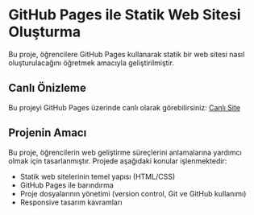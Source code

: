 # GitHub Pages ile Statik Web Sitesi Oluşturma

Bu proje, öğrencilere GitHub Pages kullanarak statik bir web sitesi nasıl oluşturulacağını öğretmek amacıyla geliştirilmiştir. 

## Canlı Önizleme
Bu projeyi GitHub Pages üzerinde canlı olarak görebilirsiniz: [Canlı Site](https://beyzanalbantoglu.github.io)

## Projenin Amacı
Bu proje, öğrencilerin web geliştirme süreçlerini anlamalarına yardımcı olmak için tasarlanmıştır. Projede aşağıdaki konular işlenmektedir:
- Statik web sitelerinin temel yapısı (HTML/CSS)
- GitHub Pages ile barındırma
- Proje dosyalarının yönetimi (version control, Git ve GitHub kullanımı)
- Responsive tasarım kavramları

